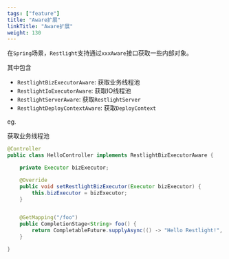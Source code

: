 ```yaml
---
tags: ["feature"]
title: "Aware扩展"
linkTitle: "Aware扩展"
weight: 130
---
```


在`Spring`场景，`Restlight`支持通过`xxxAware`接口获取一些内部对象。

其中包含

- `RestlightBizExecutorAware`: 获取业务线程池
- `RestlightIoExecutorAware`: 获取IO线程池
- `RestlightServerAware`: 获取`RestlightServer`
- `RestlightDeployContextAware`: 获取`DeployContext`

eg.

获取业务线程池

```java
@Controller
public class HelloController implements RestlightBizExecutorAware {

    private Executor bizExecutor;

    @Override
    public void setRestlightBizExecutor(Executor bizExecutor) {
        this.bizExecutor = bizExecutor;
    }


    @GetMapping("/foo")
    public CompletionStage<String> foo() {
        return CompletableFuture.supplyAsync(() -> "Hello Restlight!", bizExecutor);
    }

}
```

